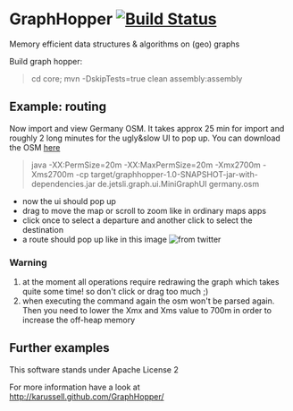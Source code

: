 # GraphHopper [![Build Status](https://secure.travis-ci.org/karussell/GraphHopper.png?branch=master)](http://travis-ci.org/karussell/GraphHopper)

Memory efficient data structures & algorithms on (geo) graphs

Build graph hopper:
> cd core; mvn -DskipTests=true clean assembly:assembly

Example: routing
------------------

Now import and view Germany OSM. It takes approx 25 min for import 
and roughly 2 long minutes for the ugly&slow UI to pop up.
You can download the OSM [here](http://download.geofabrik.de/osm/)
> java -XX:PermSize=20m -XX:MaxPermSize=20m -Xmx2700m -Xms2700m -cp target/graphhopper-1.0-SNAPSHOT-jar-with-dependencies.jar de.jetsli.graph.ui.MiniGraphUI germany.osm

 * now the ui should pop up
 * drag to move the map or scroll to zoom like in ordinary maps apps
 * click once to select a departure and another click to select the destination
 * a route should pop up like in this image ![from twitter](https://p.twimg.com/AvidlNPCMAA5e_n.png:medium)

### Warning
 1. at the moment all operations require redrawing the graph which takes quite some time!
  so don't click or drag too much ;)
 2. when executing the command again the osm won't be parsed again.
  Then you need to lower the Xmx and Xms value to 700m in order to increase the off-heap memory

Further examples
-----------------

This software stands under Apache License 2

For more information have a look at
http://karussell.github.com/GraphHopper/
